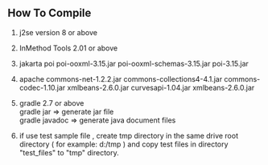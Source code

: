 ## How To Compile    

1. j2se version 8 or above    

2. InMethod Tools 2.01 or above    

3. jakarta poi
   poi-ooxml-3.15.jar
   poi-ooxml-schemas-3.15.jar
   poi-3.15.jar
   
4. apache
   commons-net-1.2.2.jar
   commons-collections4-4.1.jar
   commons-codec-1.10.jar
   xmlbeans-2.6.0.jar
   curvesapi-1.04.jar
   xmlbeans-2.6.0.jar
     

5. gradle 2.7 or above    
   gradle jar => generate jar file    
   gradle javadoc => generate java document files    

7. if use test sample file , create tmp directory in the same drive root directory ( for example:  d:/tmp ) 
   and copy test files  in directory "test_files" to "tmp" directory.    
